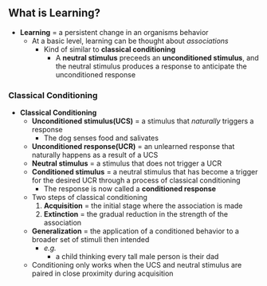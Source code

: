 ## What is Learning?
- **Learning** = a persistent change in an organisms behavior
    * At a basic level, learning can be thought about *associations*
        + Kind of similar to **classical conditioning**
            * A **neutral stimulus** preceeds an **unconditioned stimulus**, and the neutral stimulus produces a response to anticipate the unconditioned response

### Classical Conditioning
- **Classical Conditioning**
    * **Unconditioned stimulus(UCS)** = a stimulus that *naturally* triggers a response
        + The dog senses food and salivates
    * **Unconditioned response(UCR)** = an unlearned response that naturally happens as a result of a UCS
    * **Neutral stimulus** = a stimulus that does not trigger a UCR
    * **Conditioned stimulus** = a neutral stimulus that has become a trigger for the desired UCR through a process of classical conditioning
        + The response is now called a **conditioned response**
    * Two steps of classical conditioning
        1. **Acquisition** = the initial stage where the association is made
        2. **Extinction** = the gradual reduction in the strength of the association
    * **Generalization** = the application of a conditioned behavior to a broader set of stimuli then intended
        + *e.g.*
            - a child thinking every tall male person is their dad
    * Conditioning only works when the UCS and neutral stimulus are paired in close proximity during acquisition
